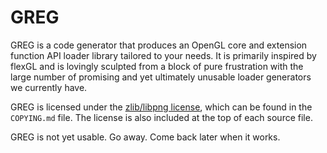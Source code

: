 # GREG

GREG is a code generator that produces an OpenGL core and extension function API
loader library tailored to your needs.  It is primarily inspired by flexGL and
is lovingly sculpted from a block of pure frustration with the large number of
promising and yet ultimately unusable loader generators we currently have.

GREG is licensed under the 
[zlib/libpng license](http://opensource.org/licenses/Zlib), which can be found
in the `COPYING.md` file.  The license is also included at the top of each
source file.

GREG is not yet usable.  Go away.  Come back later when it works.

